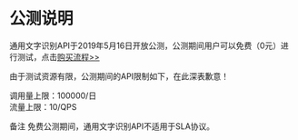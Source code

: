 # 公测说明

通用文字识别API于2019年5月16日开放公测，公测期间用户可以免费（0元）进行测试，点击[购买流程>>](../Pricing/Purchase-Process.md)

由于测试资源有限，公测期间的API限制如下，在此深表歉意！

调用量上限：100000/日   
流量上限：10/QPS

备注
免费公测期间，通用文字识别API不适用于SLA协议。



